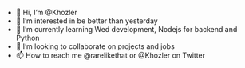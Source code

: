 - 👋 Hi, I’m @Khozler
- 👀 I’m interested in be better than yesterday
- 🌱 I’m currently learning Wed development, Nodejs for backend and Python
- 💞️ I’m looking to collaborate on projects and jobs
- 📫 How to reach me @rarelikethat or @Khozler on Twitter

<!---
Khozler/Khozler is a ✨ special ✨ repository because its `README.md` (this file) appears on your GitHub profile.
You can click the Preview link to take a look at your changes.
--->
